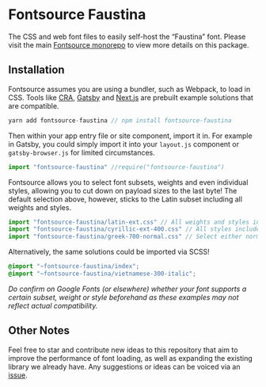 # Fontsource Faustina

The CSS and web font files to easily self-host the “Faustina” font. Please visit the main [Fontsource monorepo](https://github.com/DecliningLotus/fontsource) to view more details on this package.

## Installation

Fontsource assumes you are using a bundler, such as Webpack, to load in CSS. Tools like [CRA](https://create-react-app.dev/), [Gatsby](https://www.gatsbyjs.org/) and [Next.js](https://nextjs.org/) are prebuilt example solutions that are compatible.

```javascript
yarn add fontsource-faustina // npm install fontsource-faustina
```

Then within your app entry file or site component, import it in. For example in Gatsby, you could simply import it into your `layout.js` component or `gatsby-browser.js` for limited circumstances.

```javascript
import "fontsource-faustina" //require("fontsource-faustina")
```

Fontsource allows you to select font subsets, weights and even individual styles, allowing you to cut down on payload sizes to the last byte! The default selection above, however, sticks to the Latin subset including all weights and styles.

```javascript
import "fontsource-faustina/latin-ext.css" // All weights and styles included.
import "fontsource-faustina/cyrillic-ext-400.css" // All styles included.
import "fontsource-faustina/greek-700-normal.css" // Select either normal or italic.
```

Alternatively, the same solutions could be imported via SCSS!

```scss
@import "~fontsource-faustina/index";
@import "~fontsource-faustina/vietnamese-300-italic";
```

_Do confirm on Google Fonts (or elsewhere) whether your font supports a certain subset, weight or style beforehand as these examples may not reflect actual compatibility._

## Other Notes

Feel free to star and contribute new ideas to this repository that aim to improve the performance of font loading, as well as expanding the existing library we already have. Any suggestions or ideas can be voiced via an [issue](https://github.com/DecliningLotus/fontsource/issues).
